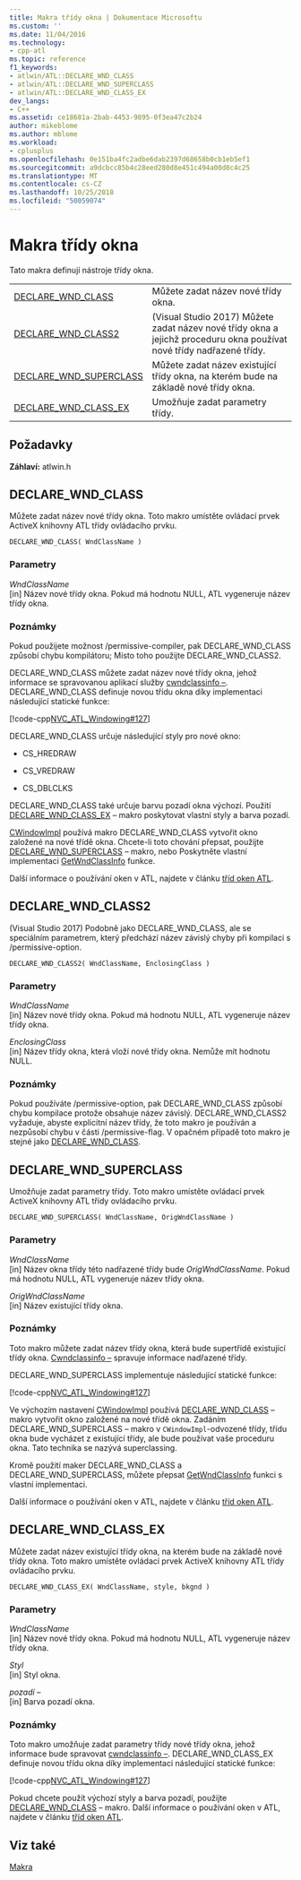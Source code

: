 ```yaml
---
title: Makra třídy okna | Dokumentace Microsoftu
ms.custom: ''
ms.date: 11/04/2016
ms.technology:
- cpp-atl
ms.topic: reference
f1_keywords:
- atlwin/ATL::DECLARE_WND_CLASS
- atlwin/ATL::DECLARE_WND_SUPERCLASS
- atlwin/ATL::DECLARE_WND_CLASS_EX
dev_langs:
- C++
ms.assetid: ce18681a-2bab-4453-9895-0f3ea47c2b24
author: mikeblome
ms.author: mblome
ms.workload:
- cplusplus
ms.openlocfilehash: 0e151ba4fc2adbe6dab2397d68658b0cb1eb5ef1
ms.sourcegitcommit: a9dcbcc85b4c28eed280d8e451c494a00d8c4c25
ms.translationtype: MT
ms.contentlocale: cs-CZ
ms.lasthandoff: 10/25/2018
ms.locfileid: "50059074"
---
```

# <a name="window-class-macros"></a>Makra třídy okna

Tato makra definují nástroje třídy okna.

|||
|-|-|
|[DECLARE_WND_CLASS](#declare_wnd_class)|Můžete zadat název nové třídy okna.|
|[DECLARE_WND_CLASS2](#declare_wnd_class2)|(Visual Studio 2017) Můžete zadat název nové třídy okna a jejichž proceduru okna používat nové třídy nadřazené třídy.|
|[DECLARE_WND_SUPERCLASS](#declare_wnd_superclass)|Můžete zadat název existující třídy okna, na kterém bude na základě nové třídy okna.|
|[DECLARE_WND_CLASS_EX](#declare_wnd_class_ex)|Umožňuje zadat parametry třídy.|

## <a name="requirements"></a>Požadavky

**Záhlaví:** atlwin.h

##  <a name="declare_wnd_class"></a>  DECLARE_WND_CLASS

Můžete zadat název nové třídy okna. Toto makro umístěte ovládací prvek ActiveX knihovny ATL třídy ovládacího prvku.

```
DECLARE_WND_CLASS( WndClassName )
```

### <a name="parameters"></a>Parametry

*WndClassName*<br/>
[in] Název nové třídy okna. Pokud má hodnotu NULL, ATL vygeneruje název třídy okna.

### <a name="remarks"></a>Poznámky

Pokud použijete možnost /permissive-compiler, pak DECLARE_WND_CLASS způsobí chybu kompilátoru; Místo toho použijte DECLARE_WND_CLASS2.

DECLARE_WND_CLASS můžete zadat název nové třídy okna, jehož informace se spravovanou aplikací služby [cwndclassinfo –](cwndclassinfo-class.md). DECLARE_WND_CLASS definuje novou třídu okna díky implementaci následující statické funkce:

[!code-cpp[NVC_ATL_Windowing#127](../../atl/codesnippet/cpp/window-class-macros_1.cpp)]

DECLARE_WND_CLASS určuje následující styly pro nové okno:

- CS_HREDRAW

- CS_VREDRAW

- CS_DBLCLKS

DECLARE_WND_CLASS také určuje barvu pozadí okna výchozí. Použití [DECLARE_WND_CLASS_EX](#declare_wnd_class_ex) – makro poskytovat vlastní styly a barva pozadí.

[CWindowImpl](cwindowimpl-class.md) používá makro DECLARE_WND_CLASS vytvořit okno založené na nové třídě okna. Chcete-li toto chování přepsat, použijte [DECLARE_WND_SUPERCLASS](#declare_wnd_superclass) – makro, nebo Poskytněte vlastní implementaci [GetWndClassInfo](cwindowimpl-class.md#getwndclassinfo) funkce.

Další informace o používání oken v ATL, najdete v článku [tříd oken ATL](../../atl/atl-window-classes.md).

##  <a name="declare_wnd_class2"></a>  DECLARE_WND_CLASS2

(Visual Studio 2017) Podobně jako DECLARE_WND_CLASS, ale se speciálním parametrem, který předchází název závislý chyby při kompilaci s /permissive-option.

```
DECLARE_WND_CLASS2( WndClassName, EnclosingClass )
```

### <a name="parameters"></a>Parametry

*WndClassName*<br/>
[in] Název nové třídy okna. Pokud má hodnotu NULL, ATL vygeneruje název třídy okna.

*EnclosingClass*<br/>
[in] Název třídy okna, která vloží nové třídy okna. Nemůže mít hodnotu NULL.

### <a name="remarks"></a>Poznámky

Pokud používáte /permissive-option, pak DECLARE_WND_CLASS způsobí chybu kompilace protože obsahuje název závislý. DECLARE_WND_CLASS2 vyžaduje, abyste explicitní název třídy, že toto makro je používán a nezpůsobí chybu v části /permissive-flag.
V opačném případě toto makro je stejné jako [DECLARE_WND_CLASS](#declare_wnd_class).

##  <a name="declare_wnd_superclass"></a>  DECLARE_WND_SUPERCLASS

Umožňuje zadat parametry třídy. Toto makro umístěte ovládací prvek ActiveX knihovny ATL třídy ovládacího prvku.

```
DECLARE_WND_SUPERCLASS( WndClassName, OrigWndClassName )
```

### <a name="parameters"></a>Parametry

*WndClassName*<br/>
[in] Název okna třídy této nadřazené třídy bude *OrigWndClassName*. Pokud má hodnotu NULL, ATL vygeneruje název třídy okna.

*OrigWndClassName*<br/>
[in] Název existující třídy okna.

### <a name="remarks"></a>Poznámky

Toto makro můžete zadat název třídy okna, která bude supertřídě existující třídy okna. [Cwndclassinfo –](cwndclassinfo-class.md) spravuje informace nadřazené třídy.

DECLARE_WND_SUPERCLASS implementuje následující statické funkce:

[!code-cpp[NVC_ATL_Windowing#127](../../atl/codesnippet/cpp/window-class-macros_1.cpp)]

Ve výchozím nastavení [CWindowImpl](cwindowimpl-class.md) používá [DECLARE_WND_CLASS](#declare_wnd_class) – makro vytvořit okno založené na nové třídě okna. Zadáním DECLARE_WND_SUPERCLASS – makro v `CWindowImpl`-odvozené třídy, třídu okna bude vycházet z existující třídy, ale bude používat vaše proceduru okna. Tato technika se nazývá superclassing.

Kromě použití maker DECLARE_WND_CLASS a DECLARE_WND_SUPERCLASS, můžete přepsat [GetWndClassInfo](cwindowimpl-class.md#getwndclassinfo) funkci s vlastní implementaci.

Další informace o používání oken v ATL, najdete v článku [tříd oken ATL](../../atl/atl-window-classes.md).

##  <a name="declare_wnd_class_ex"></a>  DECLARE_WND_CLASS_EX

Můžete zadat název existující třídy okna, na kterém bude na základě nové třídy okna. Toto makro umístěte ovládací prvek ActiveX knihovny ATL třídy ovládacího prvku.

```
DECLARE_WND_CLASS_EX( WndClassName, style, bkgnd )
```

### <a name="parameters"></a>Parametry

*WndClassName*<br/>
[in] Název nové třídy okna. Pokud má hodnotu NULL, ATL vygeneruje název třídy okna.

*Styl*<br/>
[in] Styl okna.

*pozadí –*<br/>
[in] Barva pozadí okna.

### <a name="remarks"></a>Poznámky

Toto makro umožňuje zadat parametry třídy nové třídy okna, jehož informace bude spravovat [cwndclassinfo –](cwndclassinfo-class.md). DECLARE_WND_CLASS_EX definuje novou třídu okna díky implementaci následující statické funkce:

[!code-cpp[NVC_ATL_Windowing#127](../../atl/codesnippet/cpp/window-class-macros_1.cpp)]

Pokud chcete použít výchozí styly a barva pozadí, použijte [DECLARE_WND_CLASS](#declare_wnd_class) – makro. Další informace o používání oken v ATL, najdete v článku [tříd oken ATL](../../atl/atl-window-classes.md).

## <a name="see-also"></a>Viz také

[Makra](atl-macros.md)

